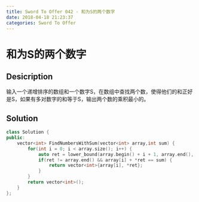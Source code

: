 ```yaml
---
title: Sword To Offer 042 - 和为S的两个数字
date: 2018-04-18 21:23:37
categories: Sword To Offer
---
```

# 和为S的两个数字

<!--more-->

## Desicription

输入一个递增排序的数组和一个数字S，在数组中查找两个数，使得他们的和正好是S，如果有多对数字的和等于S，输出两个数的乘积最小的。

## Solution

```cpp
class Solution {
public:
    vector<int> FindNumbersWithSum(vector<int> array,int sum) {
        for(int i = 0; i < array.size(); i++) {
            auto ret = lower_bound(array.begin() + i + 1, array.end(), sum - array[i]);
            if(ret != array.end() && array[i] + *ret == sum) {
                return vector<int>{array[i], *ret};
            }
        }
        return vector<int>();
    }
};
```